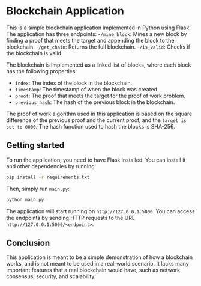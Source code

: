 # Blockchain Application
This is a simple blockchain application implemented in Python using Flask. The application has three endpoints:
-`/mine_block`: Mines a new block by finding a proof that meets the target and appending the block to the blockchain.
-`/get_chain`: Returns the full blockchain.
-`/is_valid`: Checks if the blockchain is valid.

The blockchain is implemented as a linked list of blocks, where each block has the following properties:

- `index`: The index of the block in the blockchain.
- `timestamp`: The timestamp of when the block was created.
- `proof`: The proof that meets the target for the proof of work problem.
- `previous_hash`: The hash of the previous block in the blockchain.

The proof of work algorithm used in this application is based on the square difference of the previous proof and the current proof, and the `target is set to 0000`. The hash function used to hash the blocks is SHA-256.


## Getting started
To run the application, you need to have Flask installed. You can install it and other dependencies by running:
```bash
pip install -r requirements.txt
```
Then, simply run `main.py`:
```bash
python main.py
```
The application will start running on `http://127.0.0.1:5000`. You can access the endpoints by sending HTTP requests to the URL `http://127.0.0.1:5000/<endpoint>`.

## Conclusion
This application is meant to be a simple demonstration of how a blockchain works, and is not meant to be used in a real-world scenario. It lacks many important features that a real blockchain would have, such as network consensus, security, and scalability.

